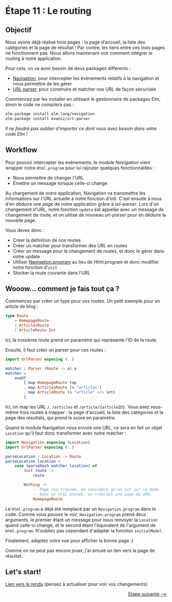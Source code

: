 # Étape 11 : Le routing

## Objectif

Nous avons déjà réalisé trois pages : la page d'accueil, la liste des catégories et la page de résultat ! Par contre, les liens entre ces trois pages ne fonctionnent pas. Nous allons maintenant voir comment intégrer le routing à notre application.

Pour cela, on va avoir besoin de deux packages différents :

 - [Navigation](http://package.elm-lang.org/packages/elm-lang/navigation/latest), pour intercepter les évènements relatifs à la navigation et nous permettre de les gérer
 - [URL parser](http://package.elm-lang.org/packages/evancz/url-parser/latest), pour construire et matcher nos URL de façon sécurisée

Commencez par les installer en utilisant le gestionnaire de packages Elm, sinon le code ne compilera pas :

```bash
elm-package install elm-lang/navigation
elm-package install evancz/url-parser
```

*Il ne faudra pas oublier d'importer ce dont vous avez besoin dans votre code Elm !*

## Workflow

Pour pouvoir intercepter les évènements, le module *Navigation* vient wrapper notre `Html.program` pour lui rajouter quelques fonctionnalités :

 - Nous permettre de changer l'URL
 - Émettre un message lorsque celle-ci change
 
Au chargement de notre application, Navigation va transmettre les informations sur l'URL actuelle à notre fonction d'init. C'est ensuite à nous d'en déduire une *page* de notre application grâce à *url-parser*.
Lors d'un changement d'URL, notre fonction `update` est appelée avec un message de changement de route, et on utilise de nouveau *url-parser* pour en déduire la nouvelle page.

Vous devez donc :

 - Créer la définition de nos routes
 - Créer un matcher pour transformer des URL en routes
 - Créer un message pour le changement de routes, et donc le gérer dans notre update
 - Utiliser [Navigation.program](http://package.elm-lang.org/packages/elm-lang/navigation/2.1.0/Navigation#program) au lieu de Html.program et donc modifier notre fonction d'`init`
 - Stocker la route courante dans l'URL
 

## Wooow... comment je fais tout ça ?

Commencez par créer un type pour vos routes. Un petit exemple pour un article de blog :

```elm
type Route
    = HomepageRoute
    | ArticlesRoute
    | ArticleRoute Int
```

Ici, la troisième route prend un paramètre qui représente l'ID de la route.

Ensuite, il faut créer un parser pour ces routes :

```elm
import UrlParser exposing (..)

matcher : Parser (Route -> a) a
matcher =
    oneOf
        [ map HomepageRoute top
        , map ArticlesRoute (s "articles")
        , map ArticleRoute (s "article" </> int)
        ]
```

Ici, on map les URL `/`, `/articles` et `/article/{articleID}`. Vous avez vous-même trois routes à mapper : la page d'accueil, la liste des catégories et la page des résultats, qui prend le score en paramètre.

Quand le module Navigation nous envoie une URL, ce sera en fait un objet `Location` qu'il faut donc transformer avec notre matcher :

```elm
import Navigation exposing (Location)
import UrlParser exposing (..)

parseLocation : Location -> Route
parseLocation location =
    case (parseHash matcher location) of
        Just route ->
            route

        Nothing ->
            -- Page non trouvée, on considère qu'on est sur la Home
            -- Dans un vrai projet, on créerait une page de 404.
            HomepageRoute 
```

Le `Html.program` a déjà été remplacé par un `Navigation.program` dans le code. Comme vous pouvez le voir, `Navigation.program` prend deux arguments, le premier étant un message pour nous renvoyer la `Location` quand celle-ci change, et le second étant l'équivalent de l'argument de `Html.program`. N'oubliez pas cependant d'adapter la fonction `initialModel`.

Finalement, adaptez votre vue pour afficher la bonne page :)

Comme on ne peut pas encore jouer, j'ai simulé un lien vers la page de résultat.


## Let's start!

[Lien vers le rendu](./index.html) (pensez à actualiser pour voir vos changements)


<div style="text-align: right;"><a href="../Step12">Étape suivante --&gt;</a></div>










